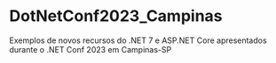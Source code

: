 # DotNetConf2023_Campinas
Exemplos de novos recursos do .NET 7 e ASP.NET Core apresentados durante o .NET Conf 2023 em Campinas-SP
